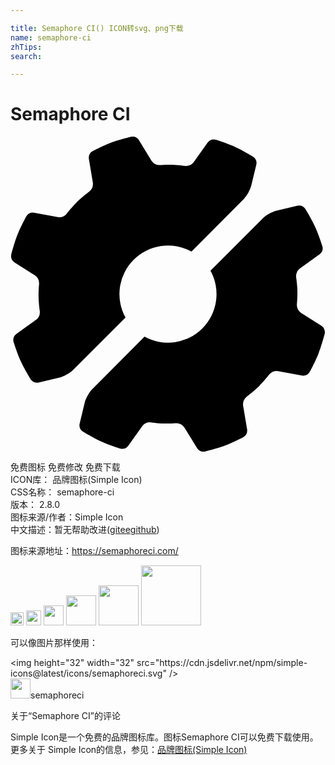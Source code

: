 ```yaml
---

title: Semaphore CI() ICON转svg、png下载
name: semaphore-ci
zhTips: 
search: 

---
```


# Semaphore CI  <small style="font-size: 60%;font-weight: 100"></small>

<div id="svg" class="svg-wrap">
<svg role="img" xmlns="http://www.w3.org/2000/svg" viewBox="0 0 24 24"><title>Semaphore CI icon</title><path d="M21.864 5.266a.595.595 0 01.61.257s.467.76.744 1.365c.275.604.542 1.453.542 1.453a.592.592 0 01-.208.628l-1.505 1.073a.757.757 0 00-.284.646s.084.573.096 1.066c.01.485-.04 1.045-.04 1.045a.752.752 0 00.316.628l1.561.993c.192.122.3.398.24.618 0 0-.222.862-.467 1.48-.242.62-.668 1.4-.668 1.4a.592.592 0 01-.595.287l-1.819-.337a.76.76 0 00-.66.245s-.381.489-.754.861c-.414.415-.997.857-.997.857a.76.76 0 00-.254.658l.306 1.824a.592.592 0 01-.298.59s-.79.412-1.414.645c-.623.233-1.488.44-1.488.44a.592.592 0 01-.61-.251l-.967-1.576a.756.756 0 00-.624-.328s-.496.04-.949.025c-.466-.015-.986-.09-.986-.09a.754.754 0 00-.646.281L8.97 23.555a.593.593 0 01-.628.207s-.85-.267-1.456-.543c-.605-.276-1.362-.74-1.362-.74a.592.592 0 01-.256-.61l.385-1.599c.08-.331.338-.796.579-1.037l3.98-3.993a3.7 3.7 0 005.026-5.025l3.988-3.989c.241-.24.705-.5 1.036-.579zM2.134 18.733a.595.595 0 01-.61-.257s-.467-.758-.743-1.364c-.276-.605-.543-1.453-.543-1.453a.592.592 0 01.207-.628l1.506-1.073a.757.757 0 00.283-.646s-.082-.573-.095-1.066c-.01-.485.04-1.046.04-1.046a.752.752 0 00-.316-.628L.303 9.58a.592.592 0 01-.241-.617S.285 8.1.528 7.48c.244-.617.67-1.4.67-1.4a.592.592 0 01.594-.286l1.819.337a.76.76 0 00.661-.244s.38-.489.753-.862c.414-.414.997-.855.997-.855a.76.76 0 00.254-.66L5.97 1.688a.592.592 0 01.298-.591S7.058.685 7.682.45C8.305.219 9.17.012 9.17.012a.592.592 0 01.612.25l.966 1.578a.756.756 0 00.624.326s.496-.039.949-.024c.466.015.986.091.986.091a.754.754 0 00.646-.283L15.028.445a.593.593 0 01.628-.208s.85.268 1.456.544c.605.275 1.362.74 1.362.74a.593.593 0 01.256.61l-.385 1.599a2.59 2.59 0 01-.578 1.036L13.786 8.76a3.7 3.7 0 00-5.026 5.026l-3.988 3.987c-.24.242-.705.5-1.036.58z"/></svg>
</div>
<detail full-name='semaphore-ci'></detail>

<div class="detail-page">
<p>
<span><span class="badge-success badge">免费图标</span> <span class="badge-success badge">免费修改</span>  <span class="badge-success badge">免费下载</span> </span>
<br/>
<span>
ICON库：
<span class="badge-secondary badge">品牌图标(Simple Icon)</span> 
</span>
<br/>
<span>
CSS名称：
<span class="badge-secondary badge">semaphore-ci</span> 
</span>

<br/>
<span>
版本：
<span class="badge-secondary badge">2.8.0</span> 
</span>
<br/>
<span>图标来源/作者：<span class="badge-light badge">Simple Icon</span></span> 
<br/>
<span class="zh-detail">中文描述：暂无<span class="help-link"><span>帮助改进</span>(<a href="https://gitee.com/liuwave/icon-helper/edit/master/json/brands/semaphore-ci.json" target="_blank" rel="noopener noreferrer">gitee</a><a href="https://github.com/liuwave/icon-helper/edit/master/json/brands/semaphore-ci.json" target="_blank" rel="noopener noreferrer">github</a></span>)</span><br/>
</p>
</div><div class="description description alert alert-light"><p>图标来源地址：<a href="https://semaphoreci.com/" target="_blank" rel="noopener noreferrer">https://semaphoreci.com/</a></p></div>
<div class="alert alert-dark">
<img height="21" width="21" src="https://cdn.jsdelivr.net/npm/simple-icons@latest/icons/semaphoreci.svg" />
<img height="24" width="24" src="https://cdn.jsdelivr.net/npm/simple-icons@latest/icons/semaphoreci.svg" />
<img height="32" width="32" src="https://cdn.jsdelivr.net/npm/simple-icons@latest/icons/semaphoreci.svg" />
<img height="48" width="48" src="https://cdn.jsdelivr.net/npm/simple-icons@latest/icons/semaphoreci.svg" />
<img height="64" width="64" src="https://cdn.jsdelivr.net/npm/simple-icons@latest/icons/semaphoreci.svg" />
<img height="96" width="96" src="https://cdn.jsdelivr.net/npm/simple-icons@latest/icons/semaphoreci.svg" />

</div>
<div>
  <p>可以像图片那样使用：    
  </p>
  <div class="alert alert-primary" style="font-size: 14px">
    &lt;img height="32" width="32" src="https://cdn.jsdelivr.net/npm/simple-icons@latest/icons/semaphoreci.svg" /&gt;
    <copy-btn content='<img height="32" width="32" src="https://cdn.jsdelivr.net/npm/simple-icons@latest/icons/semaphoreci.svg" />'></copy-btn>
  </div>
  <div class="alert alert-secondary">
    <img height="32" width="32" src="https://cdn.jsdelivr.net/npm/simple-icons@latest/icons/semaphoreci.svg" />semaphoreci
    <copy-btn content="semaphoreci" btn-title="复制图标名称"></copy-btn>
  </div>
</div>

<Vssue title="关于“Semaphore CI”的评论" >关于“Semaphore CI”的评论</Vssue>


<div><p>Simple Icon是一个免费的品牌图标库。图标Semaphore CI可以免费下载使用。更多关于  Simple Icon的信息，参见：<a target="_blank" href="https://iconhelper.cn/brands.html">品牌图标(Simple Icon)</a>
</p></div>

